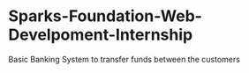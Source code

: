# Sparks-Foundation-Web-Develpoment-Internship
Basic Banking System to transfer funds between the customers
